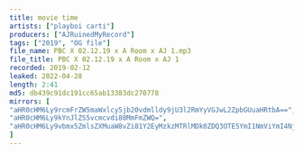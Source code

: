 ```yaml
---
title: movie time
artists: ["playboi carti"]
producers: ["AJRuinedMyRecord"]
tags: ["2019", "OG file"]
file_name: PBC X 02.12.19 x A Room x AJ 1.mp3
file_title: PBC X 02.12.19 x A Room x AJ 1
recorded: 2019-02-12
leaked: 2022-04-28
length: 2:41
md5: db439c91dc191cc65ab13383dc270778
mirrors: [
"aHR0cHM6Ly9rcmFrZW5maWxlcy5jb20vdmlldy9jU3l2RmYyVGJwL2ZpbGUuaHRtbA==",
"aHR0cHM6Ly9kYnJlZS5vcmcvdi80MmFmZWQ=",
"aHR0cHM6Ly9vbmx5ZmlsZXMuaW8vZi81Y2EyMzkzMTRlMDk0ZDQ3OTE5YmI1NmViYmI4NjJmMQ=="
]
---
```

